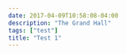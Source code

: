 ```yaml
---
date: 2017-04-09T10:58:08-04:00
description: "The Grand Hall"
tags: ["test"]
title: "Test 1"
---
```

